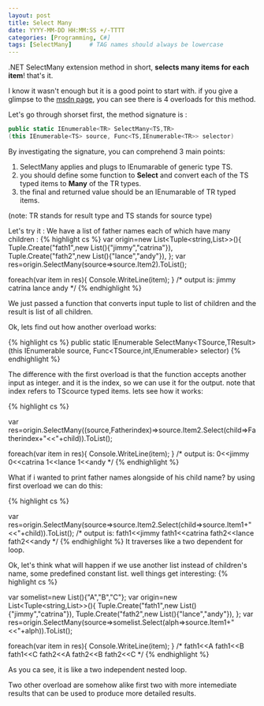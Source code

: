 ```yaml
---
layout: post
title: Select Many
date: YYYY-MM-DD HH:MM:SS +/-TTTT
categories: [Programming, C#]
tags: [SelectMany]     # TAG names should always be lowercase
---
```


.NET SelectMany extension method in short, **selects many items for each item**! that's it.

I know it wasn't enough but it is a good point to start with. if you give a glimpse to the [msdn page](https://docs.microsoft.com/en-us/dotnet/api/system.linq.enumerable.selectmany), you can see there is 4 overloads for this method.

Let's go through shorset first, the method signature is :

```cs
public static IEnumerable<TR> SelectMany<TS,TR> 
(this IEnumerable<TS> source, Func<TS,IEnumerable<TR>> selector)
```


By investigating the signature, you can comprehend 3 main points:

1. SelectMany applies and plugs to IEnumarable of generic type TS.
2. you should define some function to **Select** and convert each of the TS typed items to **Many** of the TR types.
3. the final and returned value should be an IEnumarable of TR typed items.

(note: TR stands for result type and TS stands for source type)

Let's try it :
We have a list of father names each of which have many children :
{% highlight cs %}
var origin=new List<Tuple<string,List<string>>>(){
Tuple.Create("fath1",new List<string>(){"jimmy","catrina"}),
Tuple.Create("fath2",new List<string>(){"lance","andy"}),
};
var res=origin.SelectMany(source=>source.Item2).ToList();

foreach(var item in res){
Console.WriteLine(item);
}
/*
output is:
jimmy
catrina
lance
andy
*/
{% endhighlight %}

We just passed a function that converts input tuple to list of children and the result is list of all children.

Ok, lets find out how another overload works:

{% highlight cs %}
public static IEnumerable<TResult> SelectMany<TSource,TResult> (this IEnumerable<TSource> source, Func<TSource,int,IEnumerable<TResult>> selector)
{% endhighlight %}

The difference with the first overload is that the function accepts another input as integer. and it is the index, so we can use it for the output. note that index refers to TScource typed items. lets see how it works:

{% highlight cs %}

var res=origin.SelectMany((source,Fatherindex)=>source.Item2.Select(child=>Fatherindex+"<<"+child)).ToList();
	
foreach(var item in res){
	Console.WriteLine(item);
}
/*
output is:
0<<jimmy
0<<catrina
1<<lance
1<<andy
*/
{% endhighlight %}

What if i wanted to print father names alongside of his child name?
by using first overload we can do this:

{% highlight cs %}

var res=origin.SelectMany(source=>source.Item2.Select(child=>source.Item1+"<<"+child)).ToList();
/*
output is:
fath1<<jimmy
fath1<<catrina
fath2<<lance
fath2<<andy
*/
{% endhighlight %}
It traverses like a two dependent for loop.

Ok, let's think what will happen if we use another list instead of children's name, some predefined constant list. well things get interesting: 
{% highlight cs %}

var somelist=new List<string>(){"A","B","C"};
var origin=new List<Tuple<string,List<string>>>(){
Tuple.Create("fath1",new List<string>(){"jimmy","catrina"}),
	Tuple.Create("fath2",new List<string>(){"lance","andy"}),
};
var res=origin.SelectMany(source=>somelist.Select(alph=>source.Item1+"<<"+alph)).ToList();
	
foreach(var item in res){
	Console.WriteLine(item);
}
/*
fath1<<A
fath1<<B
fath1<<C
fath2<<A
fath2<<B
fath2<<C
*/
{% endhighlight %}

As you ca see, it is like a two independent nested loop.

Two other overload are somehow alike first two with more intemediate results that can be used to produce more detailed results.
<!-- Find out more by [visiting the project on GitHub](https://github.com/mojombo/jekyll). -->
